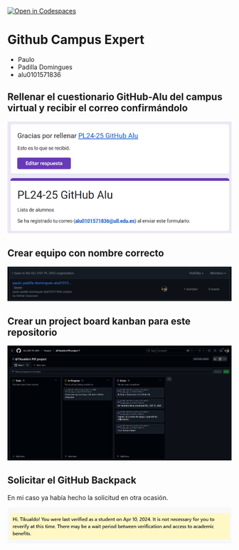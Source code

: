 [![Open in Codespaces](https://classroom.github.com/assets/launch-codespace-2972f46106e565e64193e422d61a12cf1da4916b45550586e14ef0a7c637dd04.svg)](https://classroom.github.com/open-in-codespaces?assignment_repo_id=17986858)
# Github Campus Expert 

- Paulo 
- Padilla Domingues 
- alu0101571836

## Rellenar el cuestionario GitHub-Alu del campus virtual y recibir el correo confirmándolo

![correo de confirmacion del cuestionario](docs/encuesta.png)

## Crear equipo con nombre correcto

![equipo](docs/Comunidad.png)

## Crear un project board kanban para este repositorio

![project board kanban](docs/Kanban%20Board.png)

## Solicitar el GitHub Backpack
En mi caso ya había hecho la solicitud en otra ocasión.

![github backpack](docs/docsgithub_education.png)
